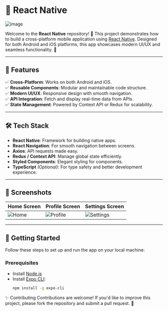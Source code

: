 # 📱 React Native

![image](https://github.com/user-attachments/assets/729da205-b542-4cab-916e-a45418108570)


Welcome to the **React Native** repository! 🚀 This project demonstrates how to build a cross-platform mobile application using [React Native](https://reactnative.dev/). Designed for both Android and iOS platforms, this app showcases modern UI/UX and seamless functionality. 🌟

---

## 🎯 Features

✅ **Cross-Platform**: Works on both Android and iOS.  
✅ **Reusable Components**: Modular and maintainable code structure.  
✅ **Modern UI/UX**: Responsive design with smooth navigation.  
✅ **API Integration**: Fetch and display real-time data from APIs.  
✅ **State Management**: Powered by Context API or Redux for scalability.  

---

## 🛠️ Tech Stack

- **React Native**: Framework for building native apps.
- **React Navigation**: For smooth navigation between screens.
- **Axios**: API requests made easy.
- **Redux / Context API**: Manage global state efficiently.
- **Styled Components**: Elegant styling for components.
- **TypeScript** *(Optional)*: For type safety and better development experience.

---

## 📸 Screenshots

| Home Screen | Profile Screen | Settings Screen |
|-------------|----------------|-----------------|
| ![Home](./assets/screenshots/home.png) | ![Profile](./assets/screenshots/profile.png) | ![Settings](./assets/screenshots/settings.png) |

---

## 🚀 Getting Started

Follow these steps to set up and run the app on your local machine:

### Prerequisites
- Install [Node.js](https://nodejs.org/)
- Install [Expo CLI](https://expo.dev/):  
  ```bash
  npm install -g expo-cli

✨ Contributing
Contributions are welcome! If you'd like to improve this project, please fork the repository and submit a pull request. 🙌
